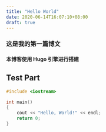 ```yaml
---
title: "Hello World"
date: 2020-06-14T16:07:10+08:00
draft: true
---
```


### 这是我的第一篇博文

#### 本博客使用 **Hugo** 引擎进行搭建

## Test Part

```cpp
#include <iostream>

int main()
{
	cout << "Hello, World!" << endl;
	return 0;
}
```
